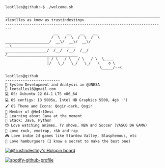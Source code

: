 ```console
leotlles@github:~$ ./welcome.sh
```
```
_________________________________________________________________________
<leotlles as know as trustindestiny>
------------------------------------------------------------------------- 
                      __    __    __    __
                     /  \  /  \  /  \  /  \
____________________/  __\/  __\/  __\/  __\_____________________________
___________________/  /__/  /__/  /__/  /________________________________
                   | / \   / \   / \   / \  \____
                   |/   \_/   \_/   \_/   \    o \      
                                           \_____/--<      
```

```
leotlles@github
-------------------------
🏫 System Development and Analysis in @UNESA
💌 leotalles16@gmail.com
💻 OS: Xubuntu 22.04.1 LTS x86_64
💻 OS configs: I3 5005u, Intel HD Graphics 5500, 4gb :'(
🖌️ OS Theme and Icons: Qogir-dark, Qogir
💖 Member of @He4rtDevs
🏴 Learning about Java at the moment
🐍 Stack: Java, Python
📺 Love watching animes, TV shows, NBA and Soccer (VASCO DA GAMA)
🎵 Love rock, emotrap, r&b and rap
🎮 Love indie 2d games like Stardew Valley, Blasphemous, etc
🍔 Love hamburguers (I know a secret to make the best one)
```

[![@trustindestiny's Holopin board](https://holopin.me/trustindestiny)](https://holopin.io/@trustindestiny)

[![spotify-github-profile](https://spotify-github-profile.vercel.app/api/view?uid=2254zodff3tnbsiqlwxsky24y&cover_image=true&theme=default&show_offline=false&bar_color=b14e9f&bar_color_cover=true)](https://spotify-github-profile.vercel.app/api/view?uid=2254zodff3tnbsiqlwxsky24y&redirect=true)

